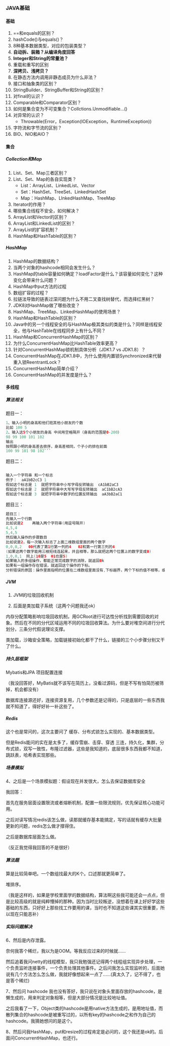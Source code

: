 ### JAVA基础

#### 基础

1. ==和equals的区别？
2. hashCode()与equals()？
3. 8种基本数据类型，对应的包装类型？
4. **自动拆、装箱？从编译角度回答**
5. **Integer和String的常量池？**
6. 重载和重写的区别
7. **深拷贝、浅拷贝？**
8. 在静态方法内调用非静态成员为什么非法？
9. 接口和抽象类的区别？
10. StringBuilder、StringBuffer和String的区别？
11. 对final的认识？
12. Comparable和Comparator区别？
13. 如何是集合变为不可变集合？Collctions.Unmodifiable...()
14. 对异常的认识？
    - Throwable(Error，Exception(IOException，RuntimeException))
15. 字符流和字节流的区别？
16. BIO、NIO和AIO？

#### 集合

##### Collection和Map

1. List、Set、Map三者区别？
2. List、Set、Map的各自实现类？
   - List：ArrayList、LinkedList、Vector
   - Set：HashSet、TreeSet、LinkedHashSet
   - Map：HashMap、LInkedHashMap、TreeMap
3. Iterator的作用？
4. 哪些集合线程不安全，如何解决？
5. ArrayList和Vector的区别？
6. ArrayList和LinkedList的区别？
7. ArrayList的扩容机制？
8. HashMap和HashTable的区别？

##### HashMap

1. HashMap的数据结构？
2. 当两个对象的hashcode相同会发生什么？
3. HashMap的table容量如何确定？loadFactor是什么？该容量如何变化？这种变化会带来什么问题？
4. HashMap中put方法的过程
5. 数组扩容的过程？
6. 拉链法导致的链表过深问题为什么不用二叉查找树替代，而选择红黑树？
7. JDK8对HashMap做了哪些改变？
8. HashMap、TreeMap、LinkedHashMap的使用场景？
9. HashMap和HashTable的区别？
10. Java中的另一个线程安全的与HashMap极其类似的类是什么？同样是线程安全，他与HashTable在线程同步上有什么不同？
11. HashMap和ConcurrentHashMap的区别？
12. 为什么ConcurrentHashMap比HashTable效率更高？
13. 针对ConcurrentHashMap锁机制具体分析（JDK1.7 vs JDK1.8）？
14. ConcurrentHashMap在JDK1.8中，为什么使用内置锁Synchronized来代替重入锁ReentrantLock？
15. ConcurrentHashMap简单介绍？
16. ConcurrentHashMap的并发度是什么？

#### 多线程





##### 算法相关

题目一：

```java
1、输入小明的身高和他们班其他小朋友的个数
比如 100 5
2、输入这5个小朋友的身高 中间用空格隔开（身高的范围是0-200）
98 99 100 101 102
输出
按照跟小明的身高差去排序，身高差相同，个子小的排在前面
100 99 101 98 102```
```

题目二：

```java

输入一个字符串 和一个标志
例子：  aA1bB2cC3 1
假如这个标志是 1  就把字符串中小写字母反转输出  cA1bB2aC3
假如这个标志是 2  就把字符串中大写写字母反转输出  aC1bB2cA3
假如这个标志是 3  就把字符串中数字的位置反转输出  aA3bB2aC1
```

题目三：

```java
题目三：
先输入一个行数
比如说是2    再输入两个字符串(用逗号隔开)
4,5,4
5,4,5
然后输入操作的步骤数目
比如说是2，每一次输入标志了上面二维数组里面的两个数字
0,0,0,2   00代表了第1行第一列的4   02和第一行第三列的4  
(如果这两个数字能用三根短线连起来，并且相等，那么就把这两个位置上的数字变成0)
1,0,0,1  同上(10是5  01也是5)
如果输入的多组操作，都能正常完成数字的消除，就返回0k
如果有一组操作存在错误，就返回这个操作的下标。
分析错误的原因：操作里面指明的位置在二维数组里面没有,下标越界，两个下标的值不相等，或者就是不能用三个短线把这两个数连起来
```

##### JVM

1. JVM的垃圾回收机制

2. 后面是类加载子系统（这两个问题我还ok）

内存分配策略影响垃圾回收机制，用GCRoot进行可达性分析找到需要回收的对象。然后在不同的分代区域运用不同的垃圾回收算法。为什么要对堆空间进行分代划分，三条分代假说理论支撑。

类加载，沙箱安全策略，加载链接初始化都干了什么，链接的三个小步骤分别又干了什么。

##### 持久层框架

Mybatis和JPA 项目配置连接

（我没回答好，MyBatis就不该写在简历上，没看过源码，但是不写有怕简历被筛掉，机会都没有）

数据库连接源还好，连接资源复用，几个参数还是记得的，只是底层的一些东西我就不知道了，得好好补一补这些了。

##### Redis

这个也是常问的，这次主要问了 缓存、分布式锁怎么实现的、基本数据类型。

但是Redis能问的实在是太多了，缓存雪崩、击穿、穿透 三连，持久化，集群，分布式锁，双写一致性，布隆过滤器，这些是我知道的，底层很多东西我都不知道，跳跃表，哈希表实现那些。

##### 场景模拟

4、之后是一个场景模拟题：假设现在并发很大，怎么去保证数据库安全

我回答：

首先在服务层面设置限流或者熔断机制，配置一些限流规则，优先保证核心功能可用。

之后对读写情况redis该怎么做，读那就缓存基本能搞定，写的话就有缓存大批量更新的问题，redis怎么做才撑得住。

之后是数据库层面怎么做。

（反正我觉得我回答的不是很好）

##### 算法题

算是比较简单吧。一个数组找最大的K个。口述那就更简单了。

堆排序。

（我是这样的，如果是学校里面学的数据结构，算法啊这些我可能还会一点点，但是比较高级的就是纯粹懵掉的那种。因为当时比较叛逆，没想着在课上好好学这些基础的东西，只好好上那些找工作要用的课，当时也不知道这些课其实很重要，所以现在只能恶补）

##### 实际问题解决

6、然后是内存泄露。

奈何我答个稀烂，我以为是OOM。等我反应过来的时候就......

然后追着我问netty的线程模型，我只我勉强还记得两个线程组实现异步处理，一个负责监听连接事件，一个负责处理其他事件。之后问我怎么实现监听的，后面她说有几个方法怎么怎么做，我就好像想起来一点了......(真太久了，记不得了，也是答个稀烂)



7、然后问 hashcode 我也没有答好，我只说在对象头里面存放的hashcode，是懒生成的，用来判定对象相等，但是大部分情况是比较地址值。

之后我看了一下，Object类的hashcode是用native方法生成的，是用地址值，而散列集合的hashcode是被重写过的，以所有key的hashcode之和作为自己的hashcode。我猜她想问的是这个。

8、然后问我HashMap，put和resize的过程肯定是必问的，这个我还是ok的。后面问ConcurrentHashMap，也还行。